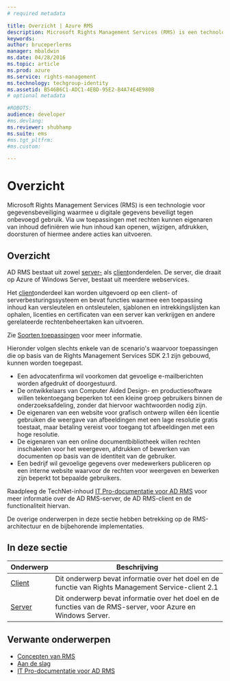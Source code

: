 ```yaml
---
# required metadata

title: Overzicht | Azure RMS
description: Microsoft Rights Management Services (RMS) is een technologie voor gegevensbeveiliging waarmee u digitale gegevens beveiligt tegen onbevoegd gebruik.
keywords:
author: bruceperlerms
manager: mbaldwin
ms.date: 04/28/2016
ms.topic: article
ms.prod: azure
ms.service: rights-management
ms.technology: techgroup-identity
ms.assetid: B546B6C1-ADC1-4EBD-95E2-B4A74E4E980B
# optional metadata

#ROBOTS:
audience: developer
#ms.devlang:
ms.reviewer: shubhamp
ms.suite: ems
#ms.tgt_pltfrm:
#ms.custom:

---
```


# Overzicht

Microsoft Rights Management Services (RMS) is een technologie voor gegevensbeveiliging waarmee u digitale gegevens beveiligt tegen onbevoegd gebruik. Via uw toepassingen met rechten kunnen eigenaren van inhoud definiëren wie hun inhoud kan openen, wijzigen, afdrukken, doorsturen of hiermee andere acties kan uitvoeren.

## Overzicht

AD RMS bestaat uit zowel [server-](ad-rms-server.md) als [client](ad-rms-client.md)onderdelen. De server, die draait op Azure of Windows Server, bestaat uit meerdere webservices.

Het [client](ad-rms-client.md)onderdeel kan worden uitgevoerd op een client- of serverbesturingssysteem en bevat functies waarmee een toepassing inhoud kan versleutelen en ontsleutelen, sjablonen en intrekkingslijsten kan ophalen, licenties en certificaten van een server kan verkrijgen en andere gerelateerde rechtenbeheertaken kan uitvoeren.

Zie [Soorten toepassingen](application-types.md) voor meer informatie.

Hieronder volgen slechts enkele van de scenario's waarvoor toepassingen die op basis van de Rights Management Services SDK 2.1 zijn gebouwd, kunnen worden toegepast.

-   Een advocatenfirma wil voorkomen dat gevoelige e-mailberichten worden afgedrukt of doorgestuurd.
-   De ontwikkelaars van Computer Aided Design- en productiesoftware willen tekentoegang beperken tot een kleine groep gebruikers binnen de onderzoeksafdeling, zonder dat hiervoor wachtwoorden nodig zijn.
-   De eigenaren van een website voor grafisch ontwerp willen één licentie gebruiken die weergave van afbeeldingen met een lage resolutie gratis toestaat, maar betaling vereist voor toegang tot afbeeldingen met een hoge resolutie.
-   De eigenaren van een online documentbibliotheek willen rechten inschakelen voor het weergeven, afdrukken of bewerken van documenten op basis van de identiteit van de gebruiker.
-   Een bedrijf wil gevoelige gegevens over medewerkers publiceren op een interne website waarvoor de rechten voor weergeven en bewerken zijn beperkt tot bepaalde gebruikers.

Raadpleeg de TechNet-inhoud [IT Pro-documentatie voor AD RMS](https://TechNet.Microsoft.Com/en-us/library/cc771234.aspx) voor meer informatie over de AD RMS-server, de AD RMS-client en de functionaliteit hiervan.

De overige onderwerpen in deze sectie hebben betrekking op de RMS-architectuur en de bijbehorende implementaties.

## In deze sectie

| Onderwerp | Beschrijving |
|-------|-------------|
|[Client](ad-rms-client.md) |Dit onderwerp bevat informatie over het doel en de functie van Rights Management Service-client 2.1 |
|[Server](ad-rms-server.md) | Dit onderwerp bevat informatie over het doel en de functies van de RMS-server, voor Azure en Windows Server.|


## Verwante onderwerpen

* [Concepten van RMS](application-types.md)
* [Aan de slag](getting-started-with-ad-rms-2-0.md)
* [IT Pro-documentatie voor AD RMS](https://TechNet.Microsoft.Com/en-us/library/cc771234.aspx)
 

 


<!--HONumber=Jun16_HO2-->


